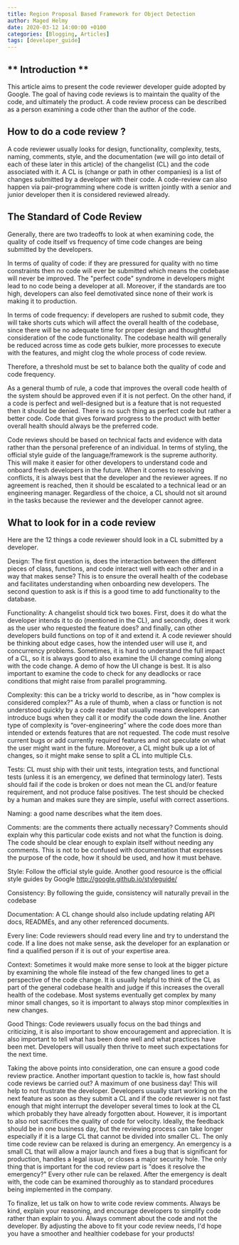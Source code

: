 ```yaml
---
title: Region Proposal Based Framework for Object Detection
author: Maged Helmy
date: 2020-03-12 14:00:00 +0100
categories: [Blogging, Articles]
tags: [developer_guide]
---
```

## ** Introduction **
This article aims to present the code reviewer developer guide adopted by Google. The goal of having code reviews is to maintain the quality of the code, and ultimately the product. A code review process can be described as a person examining a code other than the author of the code.

## **How to do a code review ?**
A code reviewer usually looks for design, functionality, complexity, tests, naming, comments, style, and the documentation (we will go into detail of each of these later in this article) of the changelist (CL) and the code associated with it. A CL is (change or path in other companies) is a list of changes submitted by a developer with their code. A code-review can also happen via pair-programming where code is written jointly with a senior and junior developer then it is considered reviewed already.

## **The Standard of Code Review**

Generally, there are two tradeoffs to look at when examining code, the quality of code itself vs frequency of time code changes are being submitted by the developers.

In terms of quality of code: if they are pressured for quality with no time constraints then no code will ever be submitted which means the codebase will never be improved. The "perfect code" syndrome in developers might lead to no code being a developer at all. Moreover, if the standards are too high, developers can also feel demotivated since none of their work is making it to production.

In terms of code frequency:  if developers are rushed to submit code, they will take shorts cuts which will affect the overall health of the codebase, since there will be no adequate time for proper design and thoughtful consideration of the code functionality. The codebase health will generally be reduced across time as code gets bulkier, more processes to execute with the features, and might clog the whole process of code review.

Therefore, a threshold must be set to balance both the quality of code and code frequency.

As a general thumb of rule, a code that improves the overall code health of the system should be approved even if it is not perfect. On the other hand, if a code is perfect and well-designed but is a feature that is not requested then it should be denied. There is no such thing as perfect code but rather a better code. Code that gives forward progress to the product with better overall health should always be the preferred code.

Code reviews should be based on technical facts and evidence with data rather than the personal preference of an individual. In terms of styling, the official style guide of the language/framework is the supreme authority. This will make it easier for other developers to understand code and onboard fresh developers in the future. When it comes to resolving conflicts, it is always best that the developer and the reviewer agrees. If no agreement is reached, then it should be escalated to a technical lead or an engineering manager. Regardless of the choice, a CL should not sit around in the tasks because the reviewer and the developer cannot agree.

## **What to look for in a code review**

Here are the 12 things a code reviewer should look in a CL submitted by a developer.

Design: The first question is, does the interaction between the different pieces of class, functions, and code interact well with each other and in a way that makes sense? This is to ensure the overall health of the codebase and facilitates understanding when onboarding new developers. The second question to ask is if this is a good time to add functionality to the database.

Functionality: A changelist should tick two boxes. First, does it do what the developer intends it to do (mentioned in the CL), and secondly, does it work as the user who requested the feature does? and finally, can other developers build functions on top of it and extend it. A code reviewer should be thinking about edge cases, how the intended user will use it, and concurrency problems. Sometimes, it is hard to understand the full impact of a CL, so it is always good to also examine the UI change coming along with the code change. A demo of how the UI change is best. It is also important to examine the code to check for any deadlocks or race conditions that might raise from parallel programming.

Complexity: this can be a tricky world to describe, as in "how complex is considered complex?" As a rule of thumb, when a class or function is not understood quickly by a code reader that usually means developers can introduce bugs when they call it or modify the code down the line. Another type of complexity is “over-engineering” where the code does more than intended or extends features that are not requested. The code must resolve current bugs or add currently required features and not speculate on what the user might want in the future. Moreover, a CL might bulk up a lot of changes, so it might make sense to split a CL into multiple CLs.

Tests: CL must ship with their unit tests, integration tests, and functional tests (unless it is an emergency, we defined that terminology later). Tests should fail if the code is broken or does not mean the CL and/or feature requirement, and not produce false positives. The test should be checked by a human and makes sure they are simple, useful with correct assertions.

Naming: a good name describes what the item does.

Comments: are the comments there actually necessary? Comments should explain why this particular code exists and not what the function is doing. The code should be clear enough to explain itself without needing any comments. This is not to be confused with documentation that expresses the purpose of the code, how it should be used, and how it must behave.

Style: Follow the official style guide. Another good resource is the official style guides by Google http://google.github.io/styleguide/

Consistency: By following the guide, consistency will naturally prevail in the codebase

Documentation: A CL change should also include updating relating API docs, READMEs, and any other referenced documents.

Every line: Code reviewers should read every line and try to understand the code. If a line does not make sense, ask the developer for an explanation or find a qualified person if it is out of your expertise area.

Context: Sometimes it would make more sense to look at the bigger picture by examining the whole file instead of the few changed lines to get a perspective of the code change. It is usually helpful to think of the CL as part of the general codebase health and judge if this increases the overall health of the codebase. Most systems eventually get complex by many minor small changes, so it is important to always stop minor complexities in new changes.

Good Things: Code reviewers usually focus on the bad things and criticizing, it is also important to show encouragement and appreciation. It is also important to tell what has been done well and what practices have been met. Developers will usually then thrive to meet such expectations for the next time.

Taking the above points into consideration, one can ensure a good code review practice. Another important question to tackle is, how fast should code reviews be carried out? A maximum of one business day! This will help to not frustrate the developer. Developers usually start working on the next feature as soon as they submit a CL and if the code reviewer is not fast enough that might interrupt the developer several times to look at the CL which probably they have already forgotten about. However, it is important to also not sacrifices the quality of code for velocity. Ideally, the feedback should be in one business day, but the reviewing process can take longer especially if it is a large CL that cannot be divided into smaller CL. The only time code review can be relaxed is during an emergency. An emergency is a small CL that will allow a major launch and fixes a bug that is significant for production, handles a legal issue, or closes a major security hole. The only thing that is important for the cod review part is "does it resolve the emergency?" Every other rule can be relaxed. After the emergency is dealt with, the code can be examined thoroughly as to standard procedures being implemented in the company.

To finalize, let us talk on how to write code review comments. Always be kind, explain your reasoning, and encourage developers to simplify code rather than explain to you. Always comment about the code and not the developer. By adjusting the above to fit your code review needs, I'd hope you have a smoother and healthier codebase for your products!
